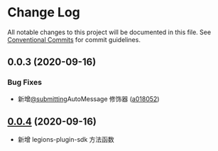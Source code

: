 # Change Log

All notable changes to this project will be documented in this file.
See [Conventional Commits](https://conventionalcommits.org) for commit guidelines.

## 0.0.3 (2020-09-16)

### Bug Fixes

- 新增[@submitting](https://github.com/submitting)AutoMessage 修饰器 ([a018052](https://github.com/duanguang/lerna-legion-library/commit/a018052def80c8d2a872f4e269f5e35e203df6ff))

## [0.0.4](https://github.com/duanguang/lerna-legion-library/compare/legions-lunar@0.0.4...legions-lunar@0.0.4) (2020-09-16)

- 新增 legions-plugin-sdk 方法函数
